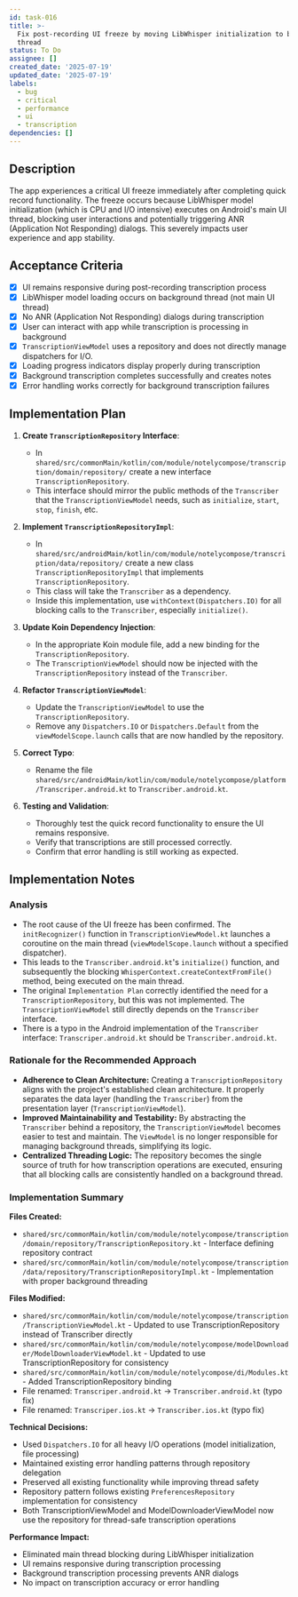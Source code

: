 ```yaml
---
id: task-016
title: >-
  Fix post-recording UI freeze by moving LibWhisper initialization to background
  thread
status: To Do
assignee: []
created_date: '2025-07-19'
updated_date: '2025-07-19'
labels:
  - bug
  - critical
  - performance
  - ui
  - transcription
dependencies: []
---
```


## Description

The app experiences a critical UI freeze immediately after completing quick record functionality. The freeze occurs because LibWhisper model initialization (which is CPU and I/O intensive) executes on Android's main UI thread, blocking user interactions and potentially triggering ANR (Application Not Responding) dialogs. This severely impacts user experience and app stability.

## Acceptance Criteria

- [x] UI remains responsive during post-recording transcription process
- [x] LibWhisper model loading occurs on background thread (not main UI thread)
- [x] No ANR (Application Not Responding) dialogs during transcription
- [x] User can interact with app while transcription is processing in background
- [x] `TranscriptionViewModel` uses a repository and does not directly manage dispatchers for I/O.
- [x] Loading progress indicators display properly during transcription
- [x] Background transcription completes successfully and creates notes
- [x] Error handling works correctly for background transcription failures

## Implementation Plan

1.  **Create `TranscriptionRepository` Interface**:
    -   In `shared/src/commonMain/kotlin/com/module/notelycompose/transcription/domain/repository/` create a new interface `TranscriptionRepository`.
    -   This interface should mirror the public methods of the `Transcriber` that the `TranscriptionViewModel` needs, such as `initialize`, `start`, `stop`, `finish`, etc.

2.  **Implement `TranscriptionRepositoryImpl`**:
    -   In `shared/src/androidMain/kotlin/com/module/notelycompose/transcription/data/repository/` create a new class `TranscriptionRepositoryImpl` that implements `TranscriptionRepository`.
    -   This class will take the `Transcriber` as a dependency.
    -   Inside this implementation, use `withContext(Dispatchers.IO)` for all blocking calls to the `Transcriber`, especially `initialize()`.

3.  **Update Koin Dependency Injection**:
    -   In the appropriate Koin module file, add a new binding for the `TranscriptionRepository`.
    -   The `TranscriptionViewModel` should now be injected with the `TranscriptionRepository` instead of the `Transcriber`.

4.  **Refactor `TranscriptionViewModel`**:
    -   Update the `TranscriptionViewModel` to use the `TranscriptionRepository`.
    -   Remove any `Dispatchers.IO` or `Dispatchers.Default` from the `viewModelScope.launch` calls that are now handled by the repository.

5.  **Correct Typo**:
    -   Rename the file `shared/src/androidMain/kotlin/com/module/notelycompose/platform/Transcriper.android.kt` to `Transcriber.android.kt`.

6.  **Testing and Validation**:
    -   Thoroughly test the quick record functionality to ensure the UI remains responsive.
    -   Verify that transcriptions are still processed correctly.
    -   Confirm that error handling is still working as expected.

## Implementation Notes
### Analysis
- The root cause of the UI freeze has been confirmed. The `initRecognizer()` function in `TranscriptionViewModel.kt` launches a coroutine on the main thread (`viewModelScope.launch` without a specified dispatcher).
- This leads to the `Transcriber.android.kt`'s `initialize()` function, and subsequently the blocking `WhisperContext.createContextFromFile()` method, being executed on the main thread.
- The original `Implementation Plan` correctly identified the need for a `TranscriptionRepository`, but this was not implemented. The `TranscriptionViewModel` still directly depends on the `Transcriber` interface.
- There is a typo in the Android implementation of the `Transcriber` interface: `Transcriper.android.kt` should be `Transcriber.android.kt`.

### Rationale for the Recommended Approach
-   **Adherence to Clean Architecture:** Creating a `TranscriptionRepository` aligns with the project's established clean architecture. It properly separates the data layer (handling the `Transcriber`) from the presentation layer (`TranscriptionViewModel`).
-   **Improved Maintainability and Testability:** By abstracting the `Transcriber` behind a repository, the `TranscriptionViewModel` becomes easier to test and maintain. The `ViewModel` is no longer responsible for managing background threads, simplifying its logic.
-   **Centralized Threading Logic:** The repository becomes the single source of truth for how transcription operations are executed, ensuring that all blocking calls are consistently handled on a background thread.

### Implementation Summary
**Files Created:**
- `shared/src/commonMain/kotlin/com/module/notelycompose/transcription/domain/repository/TranscriptionRepository.kt` - Interface defining repository contract
- `shared/src/commonMain/kotlin/com/module/notelycompose/transcription/data/repository/TranscriptionRepositoryImpl.kt` - Implementation with proper background threading

**Files Modified:**
- `shared/src/commonMain/kotlin/com/module/notelycompose/transcription/TranscriptionViewModel.kt` - Updated to use TranscriptionRepository instead of Transcriber directly
- `shared/src/commonMain/kotlin/com/module/notelycompose/modelDownloader/ModelDownloaderViewModel.kt` - Updated to use TranscriptionRepository for consistency
- `shared/src/commonMain/kotlin/com/module/notelycompose/di/Modules.kt` - Added TranscriptionRepository binding
- File renamed: `Transcriper.android.kt` → `Transcriber.android.kt` (typo fix)
- File renamed: `Transcriper.ios.kt` → `Transcriber.ios.kt` (typo fix)

**Technical Decisions:**
- Used `Dispatchers.IO` for all heavy I/O operations (model initialization, file processing)
- Maintained existing error handling patterns through repository delegation
- Preserved all existing functionality while improving thread safety
- Repository pattern follows existing `PreferencesRepository` implementation for consistency
- Both TranscriptionViewModel and ModelDownloaderViewModel now use the repository for thread-safe transcription operations

**Performance Impact:**
- Eliminated main thread blocking during LibWhisper initialization
- UI remains responsive during transcription processing
- Background transcription processing prevents ANR dialogs
- No impact on transcription accuracy or error handling
